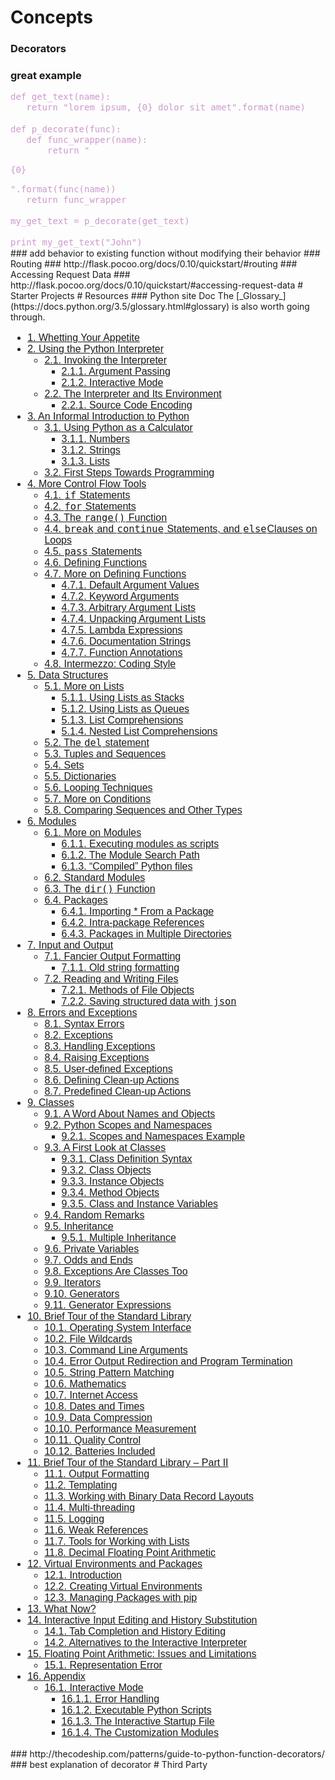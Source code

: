 # Concepts
### Decorators
### great example
<div><font color="#cc99cc" face="monospace"><span style="line-height: 17.08px; white-space: pre;">def get_text(name):</span></font></div>

<div><font color="#cc99cc" face="monospace"><span style="line-height: 17.08px; white-space: pre;">   return "lorem ipsum, {0} dolor sit amet".format(name)</span></font></div>

<div><font color="#cc99cc" face="monospace"><span style="line-height: 17.08px; white-space: pre;">  
</span></font></div>

<div><font color="#cc99cc" face="monospace"><span style="line-height: 17.08px; white-space: pre;">def p_decorate(func):</span></font></div>

<div><font color="#cc99cc" face="monospace"><span style="line-height: 17.08px; white-space: pre;">   def func_wrapper(name):</span></font></div>

<div><font color="#cc99cc" face="monospace"><span style="line-height: 17.08px; white-space: pre;">       return "<p>{0}</p>".format(func(name))</span></font></div>

<div><font color="#cc99cc" face="monospace"><span style="line-height: 17.08px; white-space: pre;">   return func_wrapper</span></font></div>

<div><font color="#cc99cc" face="monospace"><span style="line-height: 17.08px; white-space: pre;">  
</span></font></div>

<div><font color="#cc99cc" face="monospace"><span style="line-height: 17.08px; white-space: pre;">my_get_text = p_decorate(get_text)</span></font></div>

<div><font color="#cc99cc" face="monospace"><span style="line-height: 17.08px; white-space: pre;">  
</span></font></div>

<div><font color="#cc99cc" face="monospace"><span style="line-height: 17.08px; white-space: pre;">print my_get_text("John")</span></font></div>
### add behavior to existing function without modifying their behavior
### Routing
### http://flask.pocoo.org/docs/0.10/quickstart/#routing
### Accessing Request Data
### http://flask.pocoo.org/docs/0.10/quickstart/#accessing-request-data
# Starter Projects
# Resources
### Python site Doc
The [_Glossary_](https://docs.python.org/3.5/glossary.html#glossary) is also worth going through.

<div class="toctree-wrapper compound" style="color: rgb(34, 34, 34); font-family: 'Lucida Grande', Arial, sans-serif; font-size: 16px; line-height: normal;">

*   [1\. Whetting Your Appetite](https://docs.python.org/3.5/tutorial/appetite.html)
*   [2\. Using the Python Interpreter](https://docs.python.org/3.5/tutorial/interpreter.html)
    *   [2.1\. Invoking the Interpreter](https://docs.python.org/3.5/tutorial/interpreter.html#invoking-the-interpreter)
        *   [2.1.1\. Argument Passing](https://docs.python.org/3.5/tutorial/interpreter.html#argument-passing)
        *   [2.1.2\. Interactive Mode](https://docs.python.org/3.5/tutorial/interpreter.html#interactive-mode)
    *   [2.2\. The Interpreter and Its Environment](https://docs.python.org/3.5/tutorial/interpreter.html#the-interpreter-and-its-environment)
        *   [2.2.1\. Source Code Encoding](https://docs.python.org/3.5/tutorial/interpreter.html#source-code-encoding)
*   [3\. An Informal Introduction to Python](https://docs.python.org/3.5/tutorial/introduction.html)
    *   [3.1\. Using Python as a Calculator](https://docs.python.org/3.5/tutorial/introduction.html#using-python-as-a-calculator)
        *   [3.1.1\. Numbers](https://docs.python.org/3.5/tutorial/introduction.html#numbers)
        *   [3.1.2\. Strings](https://docs.python.org/3.5/tutorial/introduction.html#strings)
        *   [3.1.3\. Lists](https://docs.python.org/3.5/tutorial/introduction.html#lists)
    *   [3.2\. First Steps Towards Programming](https://docs.python.org/3.5/tutorial/introduction.html#first-steps-towards-programming)
*   [4\. More Control Flow Tools](https://docs.python.org/3.5/tutorial/controlflow.html)
    *   [4.1. <tt class="docutils literal" style="padding: 0px 1px; font-size: 15.44px; font-family: monospace, sans-serif; border-radius: 3px; background-color: transparent;"><span class="pre">if</span></tt> Statements](https://docs.python.org/3.5/tutorial/controlflow.html#if-statements)
    *   [4.2. <tt class="docutils literal" style="padding: 0px 1px; font-size: 15.44px; font-family: monospace, sans-serif; border-radius: 3px; background-color: transparent;"><span class="pre">for</span></tt> Statements](https://docs.python.org/3.5/tutorial/controlflow.html#for-statements)
    *   [4.3\. The <tt class="docutils literal" style="padding: 0px 1px; font-size: 15.44px; font-family: monospace, sans-serif; border-radius: 3px; background-color: transparent;"><span class="pre">range()</span></tt> Function](https://docs.python.org/3.5/tutorial/controlflow.html#the-range-function)
    *   [4.4. <tt class="docutils literal" style="padding: 0px 1px; font-size: 15.44px; font-family: monospace, sans-serif; border-radius: 3px; background-color: transparent;"><span class="pre">break</span></tt> and <tt class="docutils literal" style="padding: 0px 1px; font-size: 15.44px; font-family: monospace, sans-serif; border-radius: 3px; background-color: transparent;"><span class="pre">continue</span></tt> Statements, and <tt class="docutils literal" style="padding: 0px 1px; font-size: 15.44px; font-family: monospace, sans-serif; border-radius: 3px; background-color: transparent;"><span class="pre">else</span></tt>Clauses on Loops](https://docs.python.org/3.5/tutorial/controlflow.html#break-and-continue-statements-and-else-clauses-on-loops)
    *   [4.5. <tt class="docutils literal" style="padding: 0px 1px; font-size: 15.44px; font-family: monospace, sans-serif; border-radius: 3px; background-color: transparent;"><span class="pre">pass</span></tt> Statements](https://docs.python.org/3.5/tutorial/controlflow.html#pass-statements)
    *   [4.6\. Defining Functions](https://docs.python.org/3.5/tutorial/controlflow.html#defining-functions)
    *   [4.7\. More on Defining Functions](https://docs.python.org/3.5/tutorial/controlflow.html#more-on-defining-functions)
        *   [4.7.1\. Default Argument Values](https://docs.python.org/3.5/tutorial/controlflow.html#default-argument-values)
        *   [4.7.2\. Keyword Arguments](https://docs.python.org/3.5/tutorial/controlflow.html#keyword-arguments)
        *   [4.7.3\. Arbitrary Argument Lists](https://docs.python.org/3.5/tutorial/controlflow.html#arbitrary-argument-lists)
        *   [4.7.4\. Unpacking Argument Lists](https://docs.python.org/3.5/tutorial/controlflow.html#unpacking-argument-lists)
        *   [4.7.5\. Lambda Expressions](https://docs.python.org/3.5/tutorial/controlflow.html#lambda-expressions)
        *   [4.7.6\. Documentation Strings](https://docs.python.org/3.5/tutorial/controlflow.html#documentation-strings)
        *   [4.7.7\. Function Annotations](https://docs.python.org/3.5/tutorial/controlflow.html#function-annotations)
    *   [4.8\. Intermezzo: Coding Style](https://docs.python.org/3.5/tutorial/controlflow.html#intermezzo-coding-style)
*   [5\. Data Structures](https://docs.python.org/3.5/tutorial/datastructures.html)
    *   [5.1\. More on Lists](https://docs.python.org/3.5/tutorial/datastructures.html#more-on-lists)
        *   [5.1.1\. Using Lists as Stacks](https://docs.python.org/3.5/tutorial/datastructures.html#using-lists-as-stacks)
        *   [5.1.2\. Using Lists as Queues](https://docs.python.org/3.5/tutorial/datastructures.html#using-lists-as-queues)
        *   [5.1.3\. List Comprehensions](https://docs.python.org/3.5/tutorial/datastructures.html#list-comprehensions)
        *   [5.1.4\. Nested List Comprehensions](https://docs.python.org/3.5/tutorial/datastructures.html#nested-list-comprehensions)
    *   [5.2\. The <tt class="docutils literal" style="padding: 0px 1px; font-size: 15.44px; font-family: monospace, sans-serif; border-radius: 3px; background-color: transparent;"><span class="pre">del</span></tt> statement](https://docs.python.org/3.5/tutorial/datastructures.html#the-del-statement)
    *   [5.3\. Tuples and Sequences](https://docs.python.org/3.5/tutorial/datastructures.html#tuples-and-sequences)
    *   [5.4\. Sets](https://docs.python.org/3.5/tutorial/datastructures.html#sets)
    *   [5.5\. Dictionaries](https://docs.python.org/3.5/tutorial/datastructures.html#dictionaries)
    *   [5.6\. Looping Techniques](https://docs.python.org/3.5/tutorial/datastructures.html#looping-techniques)
    *   [5.7\. More on Conditions](https://docs.python.org/3.5/tutorial/datastructures.html#more-on-conditions)
    *   [5.8\. Comparing Sequences and Other Types](https://docs.python.org/3.5/tutorial/datastructures.html#comparing-sequences-and-other-types)
*   [6\. Modules](https://docs.python.org/3.5/tutorial/modules.html)
    *   [6.1\. More on Modules](https://docs.python.org/3.5/tutorial/modules.html#more-on-modules)
        *   [6.1.1\. Executing modules as scripts](https://docs.python.org/3.5/tutorial/modules.html#executing-modules-as-scripts)
        *   [6.1.2\. The Module Search Path](https://docs.python.org/3.5/tutorial/modules.html#the-module-search-path)
        *   [6.1.3\. “Compiled” Python files](https://docs.python.org/3.5/tutorial/modules.html#compiled-python-files)
    *   [6.2\. Standard Modules](https://docs.python.org/3.5/tutorial/modules.html#standard-modules)
    *   [6.3\. The <tt class="docutils literal" style="padding: 0px 1px; font-size: 15.44px; font-family: monospace, sans-serif; border-radius: 3px; background-color: transparent;"><span class="pre">dir()</span></tt> Function](https://docs.python.org/3.5/tutorial/modules.html#the-dir-function)
    *   [6.4\. Packages](https://docs.python.org/3.5/tutorial/modules.html#packages)
        *   [6.4.1\. Importing * From a Package](https://docs.python.org/3.5/tutorial/modules.html#importing-from-a-package)
        *   [6.4.2\. Intra-package References](https://docs.python.org/3.5/tutorial/modules.html#intra-package-references)
        *   [6.4.3\. Packages in Multiple Directories](https://docs.python.org/3.5/tutorial/modules.html#packages-in-multiple-directories)
*   [7\. Input and Output](https://docs.python.org/3.5/tutorial/inputoutput.html)
    *   [7.1\. Fancier Output Formatting](https://docs.python.org/3.5/tutorial/inputoutput.html#fancier-output-formatting)
        *   [7.1.1\. Old string formatting](https://docs.python.org/3.5/tutorial/inputoutput.html#old-string-formatting)
    *   [7.2\. Reading and Writing Files](https://docs.python.org/3.5/tutorial/inputoutput.html#reading-and-writing-files)
        *   [7.2.1\. Methods of File Objects](https://docs.python.org/3.5/tutorial/inputoutput.html#methods-of-file-objects)
        *   [7.2.2\. Saving structured data with <tt class="docutils literal" style="padding: 0px 1px; font-size: 15.44px; font-family: monospace, sans-serif; border-radius: 3px; background-color: transparent;"><span class="pre">json</span></tt>](https://docs.python.org/3.5/tutorial/inputoutput.html#saving-structured-data-with-json)
*   [8\. Errors and Exceptions](https://docs.python.org/3.5/tutorial/errors.html)
    *   [8.1\. Syntax Errors](https://docs.python.org/3.5/tutorial/errors.html#syntax-errors)
    *   [8.2\. Exceptions](https://docs.python.org/3.5/tutorial/errors.html#exceptions)
    *   [8.3\. Handling Exceptions](https://docs.python.org/3.5/tutorial/errors.html#handling-exceptions)
    *   [8.4\. Raising Exceptions](https://docs.python.org/3.5/tutorial/errors.html#raising-exceptions)
    *   [8.5\. User-defined Exceptions](https://docs.python.org/3.5/tutorial/errors.html#user-defined-exceptions)
    *   [8.6\. Defining Clean-up Actions](https://docs.python.org/3.5/tutorial/errors.html#defining-clean-up-actions)
    *   [8.7\. Predefined Clean-up Actions](https://docs.python.org/3.5/tutorial/errors.html#predefined-clean-up-actions)
*   [9\. Classes](https://docs.python.org/3.5/tutorial/classes.html)
    *   [9.1\. A Word About Names and Objects](https://docs.python.org/3.5/tutorial/classes.html#a-word-about-names-and-objects)
    *   [9.2\. Python Scopes and Namespaces](https://docs.python.org/3.5/tutorial/classes.html#python-scopes-and-namespaces)
        *   [9.2.1\. Scopes and Namespaces Example](https://docs.python.org/3.5/tutorial/classes.html#scopes-and-namespaces-example)
    *   [9.3\. A First Look at Classes](https://docs.python.org/3.5/tutorial/classes.html#a-first-look-at-classes)
        *   [9.3.1\. Class Definition Syntax](https://docs.python.org/3.5/tutorial/classes.html#class-definition-syntax)
        *   [9.3.2\. Class Objects](https://docs.python.org/3.5/tutorial/classes.html#class-objects)
        *   [9.3.3\. Instance Objects](https://docs.python.org/3.5/tutorial/classes.html#instance-objects)
        *   [9.3.4\. Method Objects](https://docs.python.org/3.5/tutorial/classes.html#method-objects)
        *   [9.3.5\. Class and Instance Variables](https://docs.python.org/3.5/tutorial/classes.html#class-and-instance-variables)
    *   [9.4\. Random Remarks](https://docs.python.org/3.5/tutorial/classes.html#random-remarks)
    *   [9.5\. Inheritance](https://docs.python.org/3.5/tutorial/classes.html#inheritance)
        *   [9.5.1\. Multiple Inheritance](https://docs.python.org/3.5/tutorial/classes.html#multiple-inheritance)
    *   [9.6\. Private Variables](https://docs.python.org/3.5/tutorial/classes.html#private-variables)
    *   [9.7\. Odds and Ends](https://docs.python.org/3.5/tutorial/classes.html#odds-and-ends)
    *   [9.8\. Exceptions Are Classes Too](https://docs.python.org/3.5/tutorial/classes.html#exceptions-are-classes-too)
    *   [9.9\. Iterators](https://docs.python.org/3.5/tutorial/classes.html#iterators)
    *   [9.10\. Generators](https://docs.python.org/3.5/tutorial/classes.html#generators)
    *   [9.11\. Generator Expressions](https://docs.python.org/3.5/tutorial/classes.html#generator-expressions)
*   [10\. Brief Tour of the Standard Library](https://docs.python.org/3.5/tutorial/stdlib.html)
    *   [10.1\. Operating System Interface](https://docs.python.org/3.5/tutorial/stdlib.html#operating-system-interface)
    *   [10.2\. File Wildcards](https://docs.python.org/3.5/tutorial/stdlib.html#file-wildcards)
    *   [10.3\. Command Line Arguments](https://docs.python.org/3.5/tutorial/stdlib.html#command-line-arguments)
    *   [10.4\. Error Output Redirection and Program Termination](https://docs.python.org/3.5/tutorial/stdlib.html#error-output-redirection-and-program-termination)
    *   [10.5\. String Pattern Matching](https://docs.python.org/3.5/tutorial/stdlib.html#string-pattern-matching)
    *   [10.6\. Mathematics](https://docs.python.org/3.5/tutorial/stdlib.html#mathematics)
    *   [10.7\. Internet Access](https://docs.python.org/3.5/tutorial/stdlib.html#internet-access)
    *   [10.8\. Dates and Times](https://docs.python.org/3.5/tutorial/stdlib.html#dates-and-times)
    *   [10.9\. Data Compression](https://docs.python.org/3.5/tutorial/stdlib.html#data-compression)
    *   [10.10\. Performance Measurement](https://docs.python.org/3.5/tutorial/stdlib.html#performance-measurement)
    *   [10.11\. Quality Control](https://docs.python.org/3.5/tutorial/stdlib.html#quality-control)
    *   [10.12\. Batteries Included](https://docs.python.org/3.5/tutorial/stdlib.html#batteries-included)
*   [11\. Brief Tour of the Standard Library – Part II](https://docs.python.org/3.5/tutorial/stdlib2.html)
    *   [11.1\. Output Formatting](https://docs.python.org/3.5/tutorial/stdlib2.html#output-formatting)
    *   [11.2\. Templating](https://docs.python.org/3.5/tutorial/stdlib2.html#templating)
    *   [11.3\. Working with Binary Data Record Layouts](https://docs.python.org/3.5/tutorial/stdlib2.html#working-with-binary-data-record-layouts)
    *   [11.4\. Multi-threading](https://docs.python.org/3.5/tutorial/stdlib2.html#multi-threading)
    *   [11.5\. Logging](https://docs.python.org/3.5/tutorial/stdlib2.html#logging)
    *   [11.6\. Weak References](https://docs.python.org/3.5/tutorial/stdlib2.html#weak-references)
    *   [11.7\. Tools for Working with Lists](https://docs.python.org/3.5/tutorial/stdlib2.html#tools-for-working-with-lists)
    *   [11.8\. Decimal Floating Point Arithmetic](https://docs.python.org/3.5/tutorial/stdlib2.html#decimal-floating-point-arithmetic)
*   [12\. Virtual Environments and Packages](https://docs.python.org/3.5/tutorial/venv.html)
    *   [12.1\. Introduction](https://docs.python.org/3.5/tutorial/venv.html#introduction)
    *   [12.2\. Creating Virtual Environments](https://docs.python.org/3.5/tutorial/venv.html#creating-virtual-environments)
    *   [12.3\. Managing Packages with pip](https://docs.python.org/3.5/tutorial/venv.html#managing-packages-with-pip)
*   [13\. What Now?](https://docs.python.org/3.5/tutorial/whatnow.html)
*   [14\. Interactive Input Editing and History Substitution](https://docs.python.org/3.5/tutorial/interactive.html)
    *   [14.1\. Tab Completion and History Editing](https://docs.python.org/3.5/tutorial/interactive.html#tab-completion-and-history-editing)
    *   [14.2\. Alternatives to the Interactive Interpreter](https://docs.python.org/3.5/tutorial/interactive.html#alternatives-to-the-interactive-interpreter)
*   [15\. Floating Point Arithmetic: Issues and Limitations](https://docs.python.org/3.5/tutorial/floatingpoint.html)
    *   [15.1\. Representation Error](https://docs.python.org/3.5/tutorial/floatingpoint.html#representation-error)
*   [16\. Appendix](https://docs.python.org/3.5/tutorial/appendix.html)
    *   [16.1\. Interactive Mode](https://docs.python.org/3.5/tutorial/appendix.html#interactive-mode)
        *   [16.1.1\. Error Handling](https://docs.python.org/3.5/tutorial/appendix.html#error-handling)
        *   [16.1.2\. Executable Python Scripts](https://docs.python.org/3.5/tutorial/appendix.html#executable-python-scripts)
        *   [16.1.3\. The Interactive Startup File](https://docs.python.org/3.5/tutorial/appendix.html#the-interactive-startup-file)
        *   [16.1.4\. The Customization Modules](https://docs.python.org/3.5/tutorial/appendix.html#the-customization-modules)

</div>
### http://thecodeship.com/patterns/guide-to-python-function-decorators/
### best explanation of decorator
# Third Party
